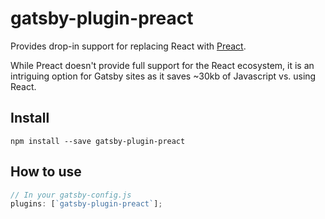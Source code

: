 # gatsby-plugin-preact

Provides drop-in support for replacing React with [Preact](https://preactjs.com/).

While Preact doesn't provide full support for the React ecosystem, it is an
intriguing option for Gatsby sites as it saves ~30kb of Javascript vs. using
React.

## Install

`npm install --save gatsby-plugin-preact`

## How to use

```javascript
// In your gatsby-config.js
plugins: [`gatsby-plugin-preact`];
```
